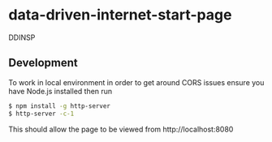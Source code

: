 # data-driven-internet-start-page
DDINSP

## Development
To work in local environment in order to get around CORS issues ensure you have Node.js installed then run
```bash
$ npm install -g http-server
$ http-server -c-1
```

This should allow the page to be viewed from http://localhost:8080

